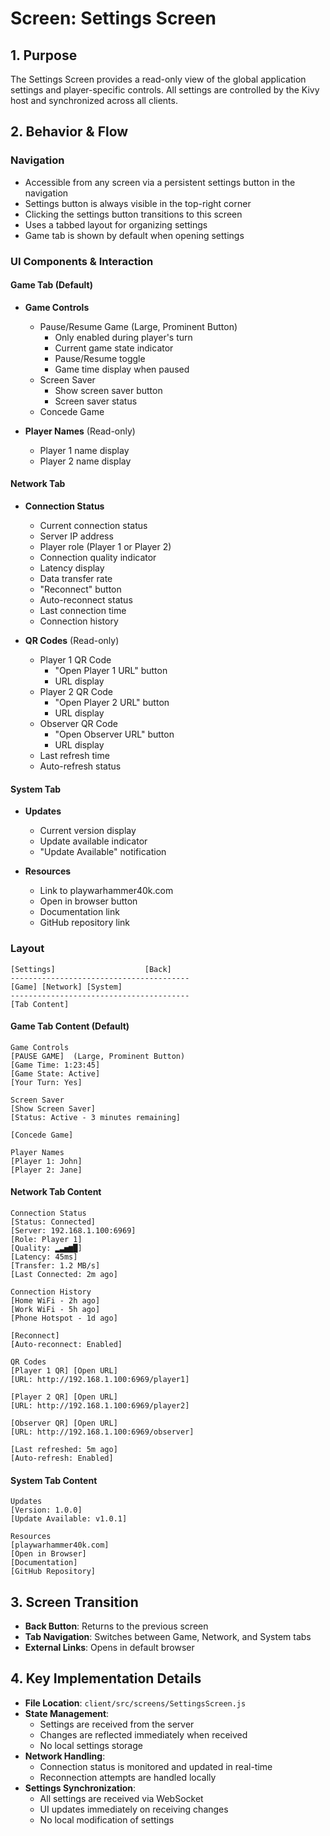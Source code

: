 # Screen: Settings Screen

## 1. Purpose

The Settings Screen provides a read-only view of the global application settings and player-specific controls. All settings are controlled by the Kivy host and synchronized across all clients.

## 2. Behavior & Flow

### Navigation

- Accessible from any screen via a persistent settings button in the navigation
- Settings button is always visible in the top-right corner
- Clicking the settings button transitions to this screen
- Uses a tabbed layout for organizing settings
- Game tab is shown by default when opening settings

### UI Components & Interaction

#### Game Tab (Default)

- **Game Controls**

  - Pause/Resume Game (Large, Prominent Button)
    - Only enabled during player's turn
    - Current game state indicator
    - Pause/Resume toggle
    - Game time display when paused
  - Screen Saver
    - Show screen saver button
    - Screen saver status
  - Concede Game

- **Player Names** (Read-only)
  - Player 1 name display
  - Player 2 name display

#### Network Tab

- **Connection Status**

  - Current connection status
  - Server IP address
  - Player role (Player 1 or Player 2)
  - Connection quality indicator
  - Latency display
  - Data transfer rate
  - "Reconnect" button
  - Auto-reconnect status
  - Last connection time
  - Connection history

- **QR Codes** (Read-only)
  - Player 1 QR Code
    - "Open Player 1 URL" button
    - URL display
  - Player 2 QR Code
    - "Open Player 2 URL" button
    - URL display
  - Observer QR Code
    - "Open Observer URL" button
    - URL display
  - Last refresh time
  - Auto-refresh status

#### System Tab

- **Updates**

  - Current version display
  - Update available indicator
  - "Update Available" notification

- **Resources**
  - Link to playwarhammer40k.com
  - Open in browser button
  - Documentation link
  - GitHub repository link

### Layout

```
[Settings]                    [Back]
----------------------------------------
[Game] [Network] [System]
----------------------------------------
[Tab Content]
```

#### Game Tab Content (Default)

```
Game Controls
[PAUSE GAME]  (Large, Prominent Button)
[Game Time: 1:23:45]
[Game State: Active]
[Your Turn: Yes]

Screen Saver
[Show Screen Saver]
[Status: Active - 3 minutes remaining]

[Concede Game]

Player Names
[Player 1: John]
[Player 2: Jane]
```

#### Network Tab Content

```
Connection Status
[Status: Connected]
[Server: 192.168.1.100:6969]
[Role: Player 1]
[Quality: ▂▃▅▆█]
[Latency: 45ms]
[Transfer: 1.2 MB/s]
[Last Connected: 2m ago]

Connection History
[Home WiFi - 2h ago]
[Work WiFi - 5h ago]
[Phone Hotspot - 1d ago]

[Reconnect]
[Auto-reconnect: Enabled]

QR Codes
[Player 1 QR] [Open URL]
[URL: http://192.168.1.100:6969/player1]

[Player 2 QR] [Open URL]
[URL: http://192.168.1.100:6969/player2]

[Observer QR] [Open URL]
[URL: http://192.168.1.100:6969/observer]

[Last refreshed: 5m ago]
[Auto-refresh: Enabled]
```

#### System Tab Content

```
Updates
[Version: 1.0.0]
[Update Available: v1.0.1]

Resources
[playwarhammer40k.com]
[Open in Browser]
[Documentation]
[GitHub Repository]
```

## 3. Screen Transition

- **Back Button**: Returns to the previous screen
- **Tab Navigation**: Switches between Game, Network, and System tabs
- **External Links**: Opens in default browser

## 4. Key Implementation Details

- **File Location**: `client/src/screens/SettingsScreen.js`
- **State Management**:
  - Settings are received from the server
  - Changes are reflected immediately when received
  - No local settings storage
- **Network Handling**:
  - Connection status is monitored and updated in real-time
  - Reconnection attempts are handled locally
- **Settings Synchronization**:
  - All settings are received via WebSocket
  - UI updates immediately on receiving changes
  - No local modification of settings
